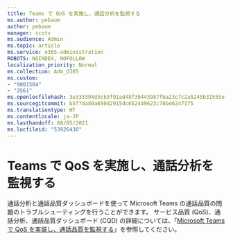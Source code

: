 ```yaml
---
title: Teams で QoS を実施し、通話分析を監視する
ms.author: pebaum
author: pebaum
manager: scotv
ms.audience: Admin
ms.topic: article
ms.service: o365-administration
ROBOTS: NOINDEX, NOFOLLOW
localization_priority: Normal
ms.collection: Adm_O365
ms.custom:
- "9001504"
- "3561"
ms.openlocfilehash: 3e333394d3cb3f91ad48f3b443987fba23c7c2a5245b31555ef07ccf09e46be4
ms.sourcegitcommit: b5f7da89a650d2915dc652449623c78be6247175
ms.translationtype: HT
ms.contentlocale: ja-JP
ms.lasthandoff: 08/05/2021
ms.locfileid: "53926430"
---
```

# <a name="implement-qos-and-monitor-call-quality-in-teams"></a>Teams で QoS を実施し、通話分析を監視する

通話分析と通話品質ダッシュボードを使って Microsoft Teams の通話品質の問題のトラブルシューティングを行うことができます。 サービス品質 (QoS)、通話分析、通話品質ダッシュボード (CQD) の詳細については、「[Microsoft Teams で QoS を実装し、通話品質を監視する](https://docs.microsoft.com/microsoftteams/monitor-call-quality-qos)」を参照してください。 
